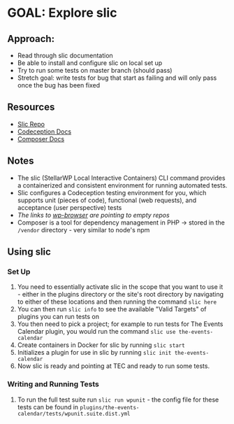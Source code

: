 # GOAL: Explore slic

## Approach:

- Read through slic documentation
- Be able to install and configure slic on local set up
- Try to run some tests on master branch (should pass)
- Stretch goal: write tests for bug that start as failing and will only pass once the bug has been fixed

## Resources

- [Slic Repo](https://github.com/stellarwp/slic)
- [Codeception Docs](https://codeception.com/docs/Introduction)
- [Composer Docs](https://getcomposer.org/doc/00-intro.md)

## Notes

- The slic (StellarWP Local Interactive Containers) CLI command provides a containerized and consistent environment for running automated tests.
- Slic configures a Codeception testing environment for you, which supports unit (pieces of code), functional (web requests), and acceptance (user perspective) tests
- _The links to [wp-browser](https://wpbrowser.wptestkit.dev/) are pointing to empty repos_
- Composer is a tool for dependency management in PHP -> stored in the `/vendor` directory - very similar to node's npm

## Using slic

### Set Up

1. You need to essentially activate slic in the scope that you want to use it - either in the plugins directory or the site's root directory by navigating to either of these locations and then running the command `slic here`
2. You can then run `slic info` to see the available "Valid Targets" of plugins you can run tests on
3. You then need to pick a project; for example to run tests for The Events Calendar plugin, you would run the command `slic use the-events-calendar`
4. Create containers in Docker for slic by running `slic start`
5. Initializes a plugin for use in slic by running `slic init the-events-calendar`
6. Now slic is ready and pointing at TEC and ready to run some tests.

### Writing and Running Tests

1. To run the full test suite run `slic run wpunit` - the config file for these tests can be found in `plugins/the-events-calendar/tests/wpunit.suite.dist.yml`
